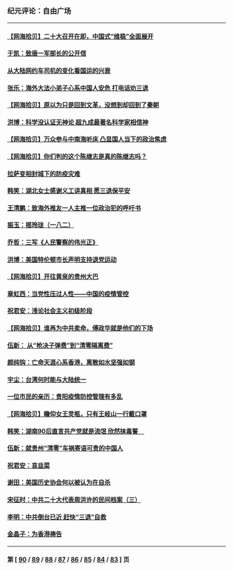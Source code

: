### 纪元评论：自由广场
---
#### [【网海拾贝】二十大召开在即，中国式“维稳”全面展开](../../pages/nsc993/n13836321.md) 
#### [于凯：致唐一军部长的公开信](../../pages/nsc993/n13836331.md) 
#### [从大陆网约车司机的变化看国运的兴衰](../../pages/nsc993/n13835978.md) 
#### [张乐：海外大法小弟子心系中国人安危 打电话劝三退](../../pages/nsc993/n13835091.md) 
#### [【网海拾贝】原以为只是回到文革，没想到却回到了秦朝](../../pages/nsc993/n13835064.md) 
#### [洪博：科学没认证无神论 超九成最著名科学家相信神](../../pages/nsc993/n13834361.md) 
#### [【网海拾贝】万众参与中南海听床 凸显国人当下的政治焦虑](../../pages/nsc993/n13834381.md) 
#### [【网海拾贝】你们判的这个陈继志是真的陈继志吗？](../../pages/nsc993/n13833607.md) 
#### [拉萨变相封城下的防疫灾难](../../pages/nsc993/n13833337.md) 
#### [韩笑：湖北女士感谢义工讲真相 愿三退保平安](../../pages/nsc993/n13832835.md) 
#### [王清鹏：致海外推友一人主推一位政治犯的呼吁书](../../pages/nsc993/n13832875.md) 
#### [振玉：摇玲珑（一八二）](../../pages/nsc993/n13832831.md) 
#### [乔哲：三写《人民警察的伟光正》](../../pages/nsc993/n13832814.md) 
#### [洪博：美国特伦顿市长声明支持退党运动](../../pages/nsc993/n13832756.md) 
#### [【网海拾贝】开往黄泉的贵州大巴](../../pages/nsc993/n13832773.md) 
#### [章虹西：当党性压过人性——中国的疫情管控](../../pages/nsc993/n13832646.md) 
#### [祝君安：浅论社会主义初级阶段](../../pages/nsc993/n13832635.md) 
#### [【网海拾贝】谁再为中共卖命，傅政华就是他们的下场](../../pages/nsc993/n13832159.md) 
#### [伍新： 从“枪决子弹费”到“清零隔离费”](../../pages/nsc993/n13832340.md) 
#### [颜纯钩：亡命天涯心系香港，离散如水坚强如钢](../../pages/nsc993/n13831835.md) 
#### [宇尘：台湾何时能与大陆统一](../../pages/nsc993/n13831781.md) 
#### [一位市民的亲历：贵阳疫情防控管理有多乱](../../pages/nsc993/n13831721.md) 
#### [【网海拾贝】瞻仰女王灵柩，只有王岐山一行戴口罩](../../pages/nsc993/n13831089.md) 
#### [韩笑：湖南90后直言共产党就是流氓 欣然抹毒誓　](../../pages/nsc993/n13831066.md) 
#### [伍新：就贵州“清零”车祸寄语可贵的中国人](../../pages/nsc993/n13831052.md) 
#### [祝君安：哀韭菜](../../pages/nsc993/n13831046.md) 
#### [谢田：美国历史协会何以被认为在自杀](../../pages/nsc993/n13830975.md) 
#### [宋征时：中共二十大代表周洪许的民间档案（三）](../../pages/nsc993/n13830725.md) 
#### [李明：中共倒台已近 赶快“三退”自救](../../pages/nsc993/n13830258.md) 
#### [金晶子：为香港祷告](../../pages/nsc993/n13830233.md) 

---
#### 第 [ [90](./90.md) / [89](./89.md) / [88](./88.md) / [87](./87.md) / [86](./86.md) / [85](./85.md) / [84](./84.md) / [83](./83.md) ] 页
